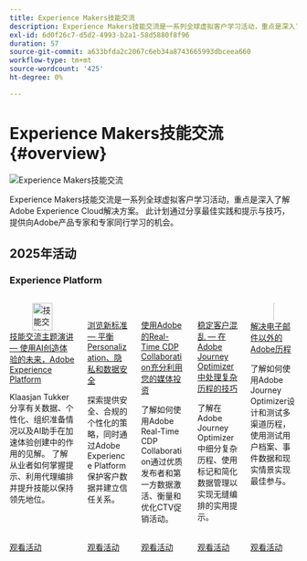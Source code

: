 ```yaml
---
title: Experience Makers技能交流
description: Experience Makers技能交流是一系列全球虚拟客户学习活动，重点是深入了解Adobe Experience Cloud解决方案。
exl-id: 6d0f26c7-d5d2-4993-b2a1-58d5880f8f96
duration: 57
source-git-commit: a633bfda2c2067c6eb34a8743665993dbceea660
workflow-type: tm+mt
source-wordcount: '425'
ht-degree: 0%

---
```


# Experience Makers技能交流 {#overview}

<img alt="Experience Makers技能交流" src="https://cdn.experienceleague.adobe.com/thumb/the-skill-exchange.png" />

Experience Makers技能交流是一系列全球虚拟客户学习活动，重点是深入了解Adobe Experience Cloud解决方案。 此计划通过分享最佳实践和提示与技巧，提供向Adobe产品专家和专家同行学习的机会。

<div id="recs-overview-body-1"></div>
<div id="recs-overview-body-2"></div>
<div id="recs-overview-body-3"></div>
<div id="recs-overview-body-4"></div>
<div id="recs-overview-body-5"></div>
<div id="recs-overview-body-6"></div>

<div id="past-events">


</div>

## 2025年活动

### Experience Platform

<!-- CARDS

{cta  = Watch event}

* aep-apps/2025/aug/opening-keynote.md
* aep-apps/2025/aug/personalization-privacy-data-security.md
* aep-apps/2025/aug/real-time-cdp-collaboration.md
* aep-apps/2025/aug/tips-for-tackling-journeys.md
* aep-apps/2025/aug/journeys-beyond-email.md

-->
<!-- START CARDS HTML - DO NOT MODIFY BY HAND -->
<div class="columns">
    <div class="column is-half-tablet is-half-desktop is-one-third-widescreen" aria-label="Skill Exchange Keynote - The Future of Experience Making with AI, Adobe Experience Platform">
        <div class="card" style="height: 100%; display: flex; flex-direction: column; height: 100%;">
            <div class="card-image">
                <figure class="image x-is-16by9">
                    <a href="aep-apps/2025/aug/opening-keynote.md" title="技能交流主题演讲 — 使用AI、Adobe Experience Platform创造体验的未来" target="_blank" rel="referrer">
                        <img class="is-bordered-r-small" src="https://video.tv.adobe.com/v/3471327/?format=jpeg&nocache=1756421492411" alt="技能交流主题演讲 — 使用AI、Adobe Experience Platform创造体验的未来"
                             style="width: 100%; aspect-ratio: 16 / 9; object-fit: cover; overflow: hidden; display: block; margin: auto;">
                    </a>
                </figure>
            </div>
            <div class="card-content is-padded-small" style="display: flex; flex-direction: column; flex-grow: 1; justify-content: space-between;">
                <div class="top-card-content">
                    <p class="headline is-size-6 has-text-weight-bold">
                        <a href="aep-apps/2025/aug/opening-keynote.md" target="_blank" rel="referrer" title="技能交流主题演讲 — 使用AI、Adobe Experience Platform创造体验的未来">技能交流主题演讲 — 使用AI创造体验的未来，Adobe Experience Platform</a>
                    </p>
                    <p class="is-size-6">Klaasjan Tukker分享有关数据、个性化、组织准备情况以及AI助手在加速体验创建中的作用的见解。 了解从业者如何掌握提示、利用代理编排并提升技能以保持领先地位。</p>
                </div>
                <a href="aep-apps/2025/aug/opening-keynote.md" target="_blank" rel="referrer" class="spectrum-Button spectrum-Button--outline spectrum-Button--primary spectrum-Button--sizeM" style="align-self: flex-start; margin-top: 1rem;">
                    <span class="spectrum-Button-label has-no-wrap has-text-weight-bold">观看活动</span>
                </a>
            </div>
        </div>
    </div>
    <div class="column is-half-tablet is-half-desktop is-one-third-widescreen" aria-label="Navigating the New Norm - Balancing Personalization, Privacy and Data Security">
        <div class="card" style="height: 100%; display: flex; flex-direction: column; height: 100%;">
            <div class="card-image">
                <figure class="image x-is-16by9">
                    <a href="aep-apps/2025/aug/personalization-privacy-data-security.md" title="浏览新标准 — 平衡Personalization、隐私和数据安全" target="_blank" rel="referrer">
                        <img class="is-bordered-r-small" src="https://video.tv.adobe.com/v/3471328/?format=jpeg&nocache=1756421492452" alt="浏览新标准 — 平衡Personalization、隐私和数据安全"
                             style="width: 100%; aspect-ratio: 16 / 9; object-fit: cover; overflow: hidden; display: block; margin: auto;">
                    </a>
                </figure>
            </div>
            <div class="card-content is-padded-small" style="display: flex; flex-direction: column; flex-grow: 1; justify-content: space-between;">
                <div class="top-card-content">
                    <p class="headline is-size-6 has-text-weight-bold">
                        <a href="aep-apps/2025/aug/personalization-privacy-data-security.md" target="_blank" rel="referrer" title="浏览新标准 — 平衡Personalization、隐私和数据安全">浏览新标准 — 平衡Personalization、隐私和数据安全</a>
                    </p>
                    <p class="is-size-6">探索提供安全、合规的个性化的策略，同时通过Adobe Experience Platform保护客户数据并建立信任关系。</p>
                </div>
                <a href="aep-apps/2025/aug/personalization-privacy-data-security.md" target="_blank" rel="referrer" class="spectrum-Button spectrum-Button--outline spectrum-Button--primary spectrum-Button--sizeM" style="align-self: flex-start; margin-top: 1rem;">
                    <span class="spectrum-Button-label has-no-wrap has-text-weight-bold">观看活动</span>
                </a>
            </div>
        </div>
    </div>
    <div class="column is-half-tablet is-half-desktop is-one-third-widescreen" aria-label="Get the most out of your media investments with Adobe's Real-Time CDP Collaboration">
        <div class="card" style="height: 100%; display: flex; flex-direction: column; height: 100%;">
            <div class="card-image">
                <figure class="image x-is-16by9">
                    <a href="aep-apps/2025/aug/real-time-cdp-collaboration.md" title="使用Adobe的Real-Time CDP Collaboration充分利用您的媒体投资" target="_blank" rel="referrer">
                        <img class="is-bordered-r-small" src="https://video.tv.adobe.com/v/3471329/?format=jpeg&nocache=1756421492441" alt="使用Adobe的Real-Time CDP Collaboration充分利用您的媒体投资"
                             style="width: 100%; aspect-ratio: 16 / 9; object-fit: cover; overflow: hidden; display: block; margin: auto;">
                    </a>
                </figure>
            </div>
            <div class="card-content is-padded-small" style="display: flex; flex-direction: column; flex-grow: 1; justify-content: space-between;">
                <div class="top-card-content">
                    <p class="headline is-size-6 has-text-weight-bold">
                        <a href="aep-apps/2025/aug/real-time-cdp-collaboration.md" target="_blank" rel="referrer" title="使用Adobe的Real-Time CDP Collaboration充分利用您的媒体投资">使用Adobe的Real-Time CDP Collaboration充分利用您的媒体投资</a>
                    </p>
                    <p class="is-size-6">了解如何使用Adobe Real-Time CDP Collaboration通过优质发布者和第一方数据激活、衡量和优化CTV促销活动。</p>
                </div>
                <a href="aep-apps/2025/aug/real-time-cdp-collaboration.md" target="_blank" rel="referrer" class="spectrum-Button spectrum-Button--outline spectrum-Button--primary spectrum-Button--sizeM" style="align-self: flex-start; margin-top: 1rem;">
                    <span class="spectrum-Button-label has-no-wrap has-text-weight-bold">观看活动</span>
                </a>
            </div>
        </div>
    </div>
    <div class="column is-half-tablet is-half-desktop is-one-third-widescreen" aria-label="Calming Customer Chaos - Tips for Tackling Complex Journeys in Adobe Journey Optimizer">
        <div class="card" style="height: 100%; display: flex; flex-direction: column; height: 100%;">
            <div class="card-image">
                <figure class="image x-is-16by9">
                    <a href="aep-apps/2025/aug/tips-for-tackling-journeys.md" title="稳定客户混乱 — 在Adobe Journey Optimizer中处理复杂历程的提示" target="_blank" rel="referrer">
                        <img class="is-bordered-r-small" src="https://video.tv.adobe.com/v/3471330/?format=jpeg&nocache=1756421492465" alt="稳定客户混乱 — 在Adobe Journey Optimizer中处理复杂历程的提示"
                             style="width: 100%; aspect-ratio: 16 / 9; object-fit: cover; overflow: hidden; display: block; margin: auto;">
                    </a>
                </figure>
            </div>
            <div class="card-content is-padded-small" style="display: flex; flex-direction: column; flex-grow: 1; justify-content: space-between;">
                <div class="top-card-content">
                    <p class="headline is-size-6 has-text-weight-bold">
                        <a href="aep-apps/2025/aug/tips-for-tackling-journeys.md" target="_blank" rel="referrer" title="稳定客户混乱 — 在Adobe Journey Optimizer中处理复杂历程的提示">稳定客户混乱 — 在Adobe Journey Optimizer中处理复杂历程的技巧</a>
                    </p>
                    <p class="is-size-6">了解在Adobe Journey Optimizer中细分复杂历程、使用标记和简化数据管理以实现无缝编排的实用提示。</p>
                </div>
                <a href="aep-apps/2025/aug/tips-for-tackling-journeys.md" target="_blank" rel="referrer" class="spectrum-Button spectrum-Button--outline spectrum-Button--primary spectrum-Button--sizeM" style="align-self: flex-start; margin-top: 1rem;">
                    <span class="spectrum-Button-label has-no-wrap has-text-weight-bold">观看活动</span>
                </a>
            </div>
        </div>
    </div>
    <div class="column is-half-tablet is-half-desktop is-one-third-widescreen" aria-label="Solving Adobe Journeys Beyond Email">
        <div class="card" style="height: 100%; display: flex; flex-direction: column; height: 100%;">
            <div class="card-image">
                <figure class="image x-is-16by9">
                    <a href="aep-apps/2025/aug/journeys-beyond-email.md" title="解决电子邮件以外的Adobe历程" target="_blank" rel="referrer">
                        <img class="is-bordered-r-small" src="https://video.tv.adobe.com/v/3471331/?format=jpeg&nocache=1756421492426" alt="解决电子邮件以外的Adobe历程"
                             style="width: 100%; aspect-ratio: 16 / 9; object-fit: cover; overflow: hidden; display: block; margin: auto;">
                    </a>
                </figure>
            </div>
            <div class="card-content is-padded-small" style="display: flex; flex-direction: column; flex-grow: 1; justify-content: space-between;">
                <div class="top-card-content">
                    <p class="headline is-size-6 has-text-weight-bold">
                        <a href="aep-apps/2025/aug/journeys-beyond-email.md" target="_blank" rel="referrer" title="解决电子邮件以外的Adobe历程">解决电子邮件以外的Adobe历程</a>
                    </p>
                    <p class="is-size-6">了解如何使用Adobe Journey Optimizer设计和测试多渠道历程，使用测试用户档案、事件数据和现实情景实现最佳参与。</p>
                </div>
                <a href="aep-apps/2025/aug/journeys-beyond-email.md" target="_blank" rel="referrer" class="spectrum-Button spectrum-Button--outline spectrum-Button--primary spectrum-Button--sizeM" style="align-self: flex-start; margin-top: 1rem;">
                    <span class="spectrum-Button-label has-no-wrap has-text-weight-bold">观看活动</span>
                </a>
            </div>
        </div>
    </div>
</div>
<!-- END CARDS HTML - DO NOT MODIFY BY HAND -->